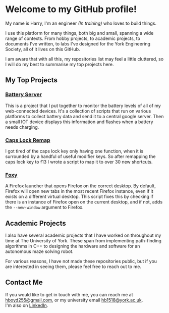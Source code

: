 # Welcome to my GitHub profile!

My name is Harry, I'm an engineer _(In training)_ who loves to build things.

I use this platform for many things, both big and small, spanning a wide range
of contexts. From hobby projects, to academic projects, to documents I've
written, to labs I've designed for the York Engineering Society, all of it lives
on this GitHub.

I am aware that with all this, my repositories list may feel a little cluttered,
so I will do my best to summarise my top projects here.

## My Top Projects

### [Battery Server ](https://github.com/HBoyd255/BatteryServer)

This is a project that I put together to monitor the battery levels of all of my
web-connected devices. It's a collection of scripts that run on various
platforms to collect battery data and send it to a central google server. Then a
small IOT device displays this information and flashes when a battery needs
charging.

### [Caps Lock Remap](https://github.com/HBoyd255/CapsLockRemap)

I got tired of the caps lock key only having one function, when it is surrounded
by a handful of useful modifier keys. So after remapping the caps lock key to
f13 I wrote a script to map it to over 30 new shortcuts.

### [Foxy](https://github.com/HBoyd255/foxy)

A Firefox launcher that opens Firefox on the correct desktop. By default,
Firefox will open new tabs in the most recent Firefox instance, even if it
exists on a different virtual desktop. This script fixes this by checking if
there is an instance of Firefox open on the current desktop, and if not, adds
the `--new-window` argument to Firefox.

## Academic Projects

I also have several academic projects that I have worked on throughout my time
at The University of York. These span from implementing path-finding algorithms
in C++ to designing the hardware and software for an autonomous maze solving
robot.

For various reasons, I have not made these repositories public, but if you are
interested in seeing them, please feel free to reach out to me.

## Contact Me

If you would like to get in touch with me, you can reach me at
hboyd255@gmail.com, or my university email hb1518@york.ac.uk.  
I'm also on [LinkedIn](https://www.linkedin.com/in/hboyd255/).
